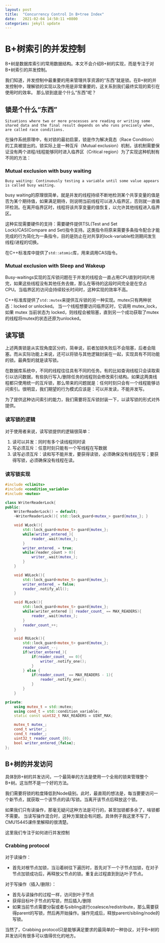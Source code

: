 ```yaml
---
layout: post
title:  "Concurrency Control In B+tree Index"
date:   2021-02-04 14:50:11 +0800
categories: jekyll update
---
```

# B+树索引的并发控制
B+树是数据库索引的常用数据结构。本文不会介绍B+树的实现，而是专注于对B+树索引的并发控制。

我们知道，并发控制中最重要的用来管理共享资源的“东西”就是锁。在B+树的并发控制中，理解锁的实现以及作用是非常重要的，这关系到我们最终实现的索引在使用时的效率。
那么锁到底是个什么“东西”呢？
## 锁是个什么“东西”

    Situations where two or more processes are reading or writing some shared data and the final result depends on who runs precisely when, are called race conditions.

在操作系统原理中，有对锁的最初启蒙，锁是作为解决竟态（Race Condition）的工具被提出的。锁实际上是一种互斥（Mutual exclusion）机制，该机制需要保证没有两个进程/线程能够同时进入临界区（Critical region）为了实现这种机制有不同的方法：
### Mutual exclusion with busy waiting

    Busy waiting: Continuously testing a variable until some value appears is called busy waiting.

busy waiting的原理很简单，就是并发的线程持续不断地检测某个共享变量的值是否为某个期待值，如果满足期待，则说明当前线程可以进入临界区，否则就一直循环检测。在离开临界区时，线程将该共享变量的值恢复，以允许其他线程进入临界区。

这种实现需要硬件的支持：需要硬件提供TSL(Test and Set Lock)/CAS(Compare and Set)指令支持。这类指令将原来需要多条指令配合才能完成的行为简化为一条指令，目的是防止在对共享的lock-variable检测期间发生线程/进程的切换。

在C++标准库中提供了`std::atomic`库，用来调用CAS指令。

### Mutual exclusion with Sleep and Wakeup
Busy-waitings实现的互斥锁问题在于并发的线程会一直占用CPU直到时间片用完，如果这些线程没有其他任务去做，那么在等待的这段时间完全是在空占CPU。当临界区的访问会持续较长时间时，这种实现的效率不高。

C++标准库提供了`std::mutex`来提供互斥锁的另一种实现。mutex只有两种状态：locked or unlocked。
当一个线程想要访问临界区时，它调用 mutex_lock，如果 mutex 当前状态为 locked，则线程会被阻塞，直到另一个成功获取了mutex的线程将mutex的状态还原为unlocked。


## 读写锁
上述两类锁是从实现角度区分的，简单说，前者加锁失败后不会阻塞，后者会阻塞。而从实际功能上来说，还可以将锁与其他逻辑封装在一起，实现具有不同功能的锁。最典型的就是读写锁。

在数据库系统中，不同的线程往往具有不同的任务。有的比如查询线程只会读取索引以访问数据，有些执行写入/删除任务的线程则会修改索引结构。如果这两类线程都只使用统一的互斥锁，那么带来的问题就是：任何时刻只会有一个线程能够访问索引。很明显，我们期望的行为模式应该是：可以并发读，不能并发写。

为了提供这种访问索引的能力，我们需要将互斥锁封装一下，以读写锁的形式对外提供。

### 读写锁的逻辑
对于使用者来说，读写锁提供的逻辑很简单：
1. 读可以并发：同时有多个读线程同时读
2. 写必须互斥：任意时刻只能有一个写线程在写数据
3. 读写必须互斥：读和写不能并发，要获得读锁，必须确保没有线程在写；要获得写锁，必须确保没有线程在读。

### 读写锁实现
```c++
#include <climits>
#include <condition_variable>
#include <mutex>               

class WriterReaderLock{
public:
    WriterReaderLock() = default;
    ~WriterReaderLock(){ std::lock_guard<mutex_> guard{mutex_}; }

    void WLock(){
        std::lock_guard<mutex_t> guard{mutex_};
        while(writer_entered_){
            reader_.wait(mutex_);
        }
        writer_entered_ = true;
        while(reader_count > 0){
            writer_.wait(mutex_);
        }
    }

    void WULock(){
        std::lock_guard<mutex_t> guard{mutex_};
        writer_entered_ = false;
        reader_.notify_all();
    }

    void RLock(){
        std::lock_guard<mutex_t> guard{mutex_};
        while(writer_entered || reader_count_ == MAX_READERS){
            reader_.wait(mutex_);
        }
        reader_count_++;
    }

    void RULock(){
        std::lock_guard<mutex_t> guard{mutex_};
        reader_count_--;
        if(writer_entered_){
            if(reader_count_ == 0){
                writer_.notify_one();
            }
        } else {
            if(reader_count_ == MAX_READERS - 1){
                reader_.notify_one();
            }
        }
    }

private:
    using mutex_t = std::mutex;
    using cond_t = std::condition_variable;
    static const uint32_t MAX_READERS = UINT_MAX;

    mutex_t mutex_;
    cond_t writer_;
    cond_t reader_;
    uint32_t reader_count_{0};
    bool writer_entered_{false};
};
```

## B+树的并发访问

具体到B+树的并发访问，一个最简单的方法是使用一个全局的锁来管理整个B+树。这当然不是一个好的方法。

我们需要将锁的粒度降低到Node级别。此时，最直观的想法是，每当要要访问一个新节点，就获取一个该节点的读/写锁。当离开该节点后释放这个锁。

如果我们只有读操作，那毫无疑问这种方法是可行的，甚至加锁都多余了，啥锁都不需要。
当读写操作混合时，这种方案就会有问题。具体例子我这里不写了，CMU15445课件里解释的很清楚。

这里我们专注于如何进行并发控制
### Crabbing protocol

对于读操作：
* 首先对根节点加锁，当沿着树往下遍历时，首先对下一个子节点加锁，在对子节点加锁成功后，再释放父节点的锁。重复此过程直到到达叶子节点。

对于写操作（插入/删除）：
* 首先与读操作的过程一样，访问到叶子节点
* 获得目标叶子节点的写锁，然后插入/删除
* 如果当前节点需要分裂或者与sibling进行coalesce/redistribute，那么需要获得parent的写锁，然后再开始操作。操作完成后，释放parent/sibling/node的写锁。

当然了，Crabbing protocol只是能够满足要求的最简单的一种协议，对于B+树的并发访问有很多可以值得优化的地方。
